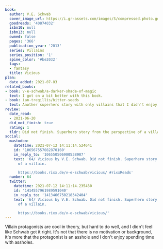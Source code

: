 ```yaml
---
book:
  author: V.E. Schwab
  cover_image_url: https://i.gr-assets.com/images/S/compressed.photo.goodreads.com/books/1532011194l/40874032._SY475_.jpg
  goodreads: '40874032'
  isbn10: null
  isbn13: null
  owned: false
  pages: '366'
  publication_year: '2013'
  series: Villains
  series_position: '1'
  spine_color: '#be2032'
  tags:
  - fantasy
  title: Vicious
plan:
  date_added: 2021-07-03
related_books:
- book: v-e-schwab/a-darker-shade-of-magic
  text: I got on a bit better with this book.
- book: ian-tregillis/bitter-seeds
  text: Another superhero story with only villains that I didn't enjoy.
review:
  date_read:
  - 2021-06-20
  did_not_finish: true
  rating: 1
  tldr: Did not finish. Superhero story from the perspective of a villain.
social:
  mastodon:
    datetime: 2021-07-12 14:11:14.524641
    id: '106567557082870160'
    in_reply_to: '106550506900538907'
    text: '64/ Vicious by V.E. Schwab. Did not finish. Superhero story from the perspective
      of a villain.

      https://books.rixx.de/v-e-schwab/vicious/ #rixxReads'
  number: 64
  twitter:
    datetime: 2021-07-12 14:11:14.235430
    id: '1414557961989591040'
    in_reply_to: '1413466750218342404'
    text: '64/ Vicious by V.E. Schwab. Did not finish. Superhero story from the perspective
      of a villain.

      https://books.rixx.de/v-e-schwab/vicious/'
---
```


Villain protagonists are cool in theory, but hard to do well, and I didn't feel like Schwab got it right. It's not that
there is no motivation or background, it's more that the protagonist is an asshole and I don't enjoy spending time with
assholes.
